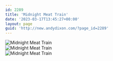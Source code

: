 ```yaml
---
id: 2289
title: 'Midnight Meat Train'
date: '2023-03-17T13:45:27+00:00'
layout: page
guid: 'http://new.andydixon.com/?page_id=2289'
---
```


![Midnight Meat Train](https://i0.wp.com/assets.g8x2.ldn.idrivee2-23.com/posters/Midnight%20Meat%20Train%2001.jpg?w=1200&ssl=1 "Midnight Meat Train")  
![Midnight Meat Train](https://i0.wp.com/assets.g8x2.ldn.idrivee2-23.com/posters/Midnight%20Meat%20Train%2002.jpg?w=1200&ssl=1 "Midnight Meat Train")  
![Midnight Meat Train](https://i0.wp.com/assets.g8x2.ldn.idrivee2-23.com/posters/Midnight%20Meat%20Train%2003.jpg?w=1200&ssl=1 "Midnight Meat Train")